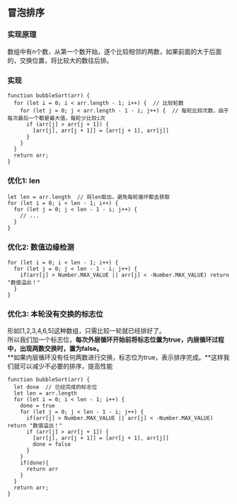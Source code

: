 ## 冒泡排序
### 实现原理
数组中有n个数，从第一个数开始，逐个比较相邻的两数，如果前面的大于后面的，交换位置，将比较大的数往后排。<br>

### 实现
```
function bubbleSort(arr) {
  for (let i = 0; i < arr.length - 1; i++) {  // 比较轮数
    for (let j = 0; j < arr.length - 1 - i; j++) {  // 每轮比较次数，由于每次最后一个都是最大值，每轮少比较i次 
      if (arr[j] > arr[j + 1]) {
        [arr[j], arr[j + 1]] = [arr[j + 1], arr[j]]
      }
    }
  }
  return arr;
}
```
### 优化1: len
```
let len = arr.length  // 将len取出，避免每轮循环都去获取
for (let i = 0; i < len - 1; i++) {
  for (let j = 0; j < len - 1 - i; j++) {
    // ...
  }
}
```
### 优化2: 数值边缘检测
```
for (let i = 0; i < len - 1; i++) {
  for (let j = 0; j < len - 1 - i; j++) {
    if(arr[j] > Number.MAX_VALUE || arr[j] < -Number.MAX_VALUE) return "数值溢出！"
  }
}
```

### 优化3: 本轮没有交换的标志位
形如[1,2,3,4,6,5]这种数组，只需比较一轮就已经排好了。<br>
所以我们加一个标志位，**每次外层循环开始前将标志位置为true，内层循环过程中，出现两数交换时，置为false。**<br>
**如果内层循环没有任何两数进行交换，标志位为true，表示排序完成。**这样我们就可以减少不必要的排序，提高性能
```
function bubbleSort(arr) {
  let done  // 已经完成的标志位
  let len = arr.length
  for (let i = 0; i < len - 1; i++) {
    done = true
    for (let j = 0; j < len - 1 - i; j++) {
      if(arr[j] > Number.MAX_VALUE || arr[j] < -Number.MAX_VALUE) return "数值溢出！"
      if (arr[j] > arr[j + 1]) {
        [arr[j], arr[j + 1]] = [arr[j + 1], arr[j]]
        done = false
      }
    }
    if(done){
      return arr
    }
  }
  return arr;
}
```
